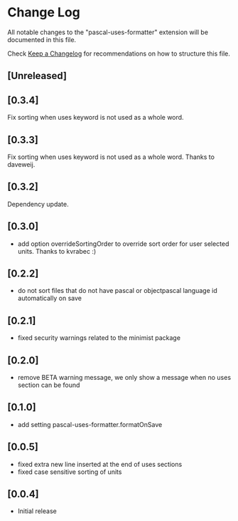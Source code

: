# Change Log
All notable changes to the "pascal-uses-formatter" extension will be documented in this file.

Check [Keep a Changelog](http://keepachangelog.com/) for recommendations on how to structure this file.

## [Unreleased]

## [0.3.4]
  Fix sorting when uses keyword is not used as a whole word.

## [0.3.3]
  Fix sorting when uses keyword is not used as a whole word. Thanks to daveweij.

## [0.3.2]
  Dependency update.
## [0.3.0]
 - add option overrideSortingOrder to override sort order for user selected units.
 Thanks to kvrabec :)

## [0.2.2]
 - do not sort files that do not have pascal or objectpascal language id automatically on save

## [0.2.1]
 - fixed security warnings related to the minimist package

## [0.2.0]
 - remove BETA warning message, we only show a message when no uses section can be found

## [0.1.0]
 - add setting pascal-uses-formatter.formatOnSave

## [0.0.5]
 - fixed extra new line inserted at the end of uses sections
 - fixed case sensitive sorting of units

## [0.0.4]
- Initial release